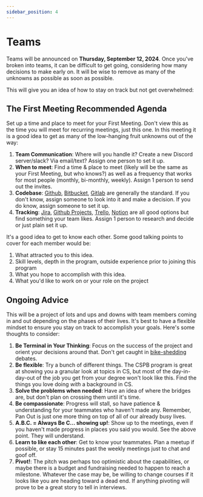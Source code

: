 ```yaml
---
sidebar_position: 4
---
```


# Teams

Teams will be announced on **Thursday, September 12, 2024**. Once you've broken into teams, it can be difficult to get going, considering how many decisions to make early on. It will be wise to remove as many of the unknowns as possible as soon as possible. 

This will give you an idea of how to stay on track but not get overwhelmed:

## The First Meeting Recommended Agenda

Set up a time and place to meet for your First Meeting. Don't view this as the time you will meet for recurring meetings, just this one. In this meeting it is a good idea to get as many of the low-hanging fruit unknowns out of the way:

1. **Team Communication**: Where will you handle it? Create a new Discord server/slack? Via email/text? Assign one person to set it up.
1. **When to meet**: Find a time & place to meet (likely will be the same as your First Meeting, but who knows?) as well as a frequency that works for most people (monthly, bi-monthly, weekly). Assign 1 person to send out the invites.
1. **Codebase**: [Github](https://github.com/), [Bitbucket](https://bitbucket.org/product/), [Gitlab](https://about.gitlab.com) are generally the standard. If you don't know, assign someone to look into it and make a decision. If you do know, assign someone to set it up.
1. **Tracking**: [Jira](https://www.atlassian.com/software/jira), [Github Projects](https://docs.github.com/en/issues/planning-and-tracking-with-projects), [Trello](https://trello.com/), [Notion](https://www.notion.so) are all good options but find something your team likes. Assign 1 person to research and decide or just plain set it up.

It's a good idea to get to know each other. Some good talking points to cover for each member would be:

1. What attracted you to this idea.
1. Skill levels, depth in the program, outside experience prior to joining this program
1. What you hope to accomplish with this idea.
1. What you'd like to work on or your role on the project

## Ongoing Advice

This will be a project of lots and ups and downs with team members coming in and out depending on the phases of their lives. It's best to have a flexible mindset to ensure you stay on track to accomplish your goals. Here's some thoughts to consider:

1. **Be Terminal in Your Thinking**: Focus on the success of the project and orient your decisions around that. Don't get caught in [bike-shedding](https://en.wikipedia.org/wiki/Law_of_triviality) debates.
1. **Be flexible**: Try a bunch of different things. The CSPB program is great at showing you a granular look at topics in CS, but most of the day-in-day-out of the job you get from your degree won't look like this. Find the things you love doing _with_ a background in CS.
1. **Solve the problems when needed**: Have an idea of where the bridges are, but don't plan on crossing them until it's time. 
1. **Be compassionate**: Progress will stall, so have patience & understanding for your teammates who haven't made any. Remember, Pan Out is just one more thing on top of all of our already busy lives.
1. **A.B.C. = Always Be C... showing up!**: Show up to the meetings, even if you haven't made progress in places you said you would. See the above point. They will understand.
1. **Learn to like each other**: Get to know your teammates. Plan a meetup if possible, or stay 15 minutes past the weekly meetings just to chat and goof off.
1. **Pivot!**: The pitch was perhaps too optimistic about the capabilities, or maybe there is a budget and fundraising needed to happen to reach a milestone. Whatever the case may be, be willing to change courses if it looks like you are heading toward a dead end. If anything pivoting will prove to be a great story to tell in interviews.